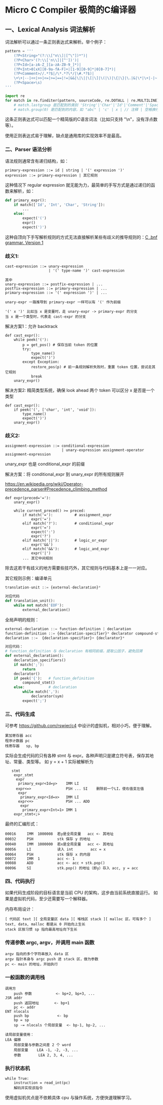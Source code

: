 
# Micro C Compiler 极简的C编译器

## 一、Lexical Analysis 词法解析

词法解析可以通过一条正则表达式来解析。举个例子：

```python
pattern = '''
    (?P<String>"(?:\\["n\\]|[^\"])*")|
    (?P<Char>'(?:\\['n\\]|[^'])')|
    (?P<Id>[a-zA-Z_][a-zA-Z0-9_]*)|
    (?P<Int>0[xX][0-9a-fA-F]+|[1-9][0-9]*|0[0-7]*)|
    (?P<Comment>//.*?$|/\*.*?\*/|\#.*?$)|
    \+\+|--|<<|>>|<=|>=|==|!=|&&|\|\||\[|\]|\(|\)|\{|\}|\.|&|\*|\+|-|~|!|/|%|<|>|\^|\||\?|:|;|=|,|
    (?P<Space>\s)
'''

import re
for match in re.finditer(pattern, sourceCode, re.DOTALL | re.MULTILINE)
    # match.lastgroup 是匹配到的类别 'String'|'Char'|'Id'|'Comment'|'Space'
    # match.group(0) 是匹配到的内容，如 "abc" | 'c' | x | // 注释 | 空格换行

```

这条正则表达式可以匹配一个精简版的C语言词法（比如只支持 "\n"，没有浮点数等）。

使用正则表达式易于理解，缺点是通用库的实现效率不是最高。



### 二、Parser 语法分析

语法规则通常含有递归结构，如：
```
primary-expression ::= id | string | '(' expression ')'
expression ::= primary-expression | 其它规则
```
这种情况下 regular expression 就无能为力，最简单的手写方式是通过递归的函数来解析，如：
```python
def primary_expr():
    if match(['Id', 'Int', 'Char', 'String']):
        ...
    else:
        expect('(')
        expr()
        expect(')')
```

这种自顶向下手写解析规则的方式无法直接解析某些有歧义的推导规则的：[C .bnf grammar. Version 1](https://gist.github.com/arslancharyev31/c48d18d8f917ffe217a0e23eb3535957)

### 歧义1:

```
cast-expression ::= unary-expression
                    | '(' type-name ')' cast-expression

其中
unary-expression ::= postfix-expression | ...
postfix-expression ::= primary-expression | ...
primary-expression ::= '(' expression ')' | ...

unary-expr 一路推导到 primary-expr 一样可以有 '(' 作为前缀

'(' x ')' 比如当 x 是变量时，走 unary-expr -> primary-expr 的分支
当 x 是一个类型时，代表走 cast-expr 的分支
```



解决方案1：允许 backtrack
```
def cast_expr():
    while peek('('):
        p = get_pos() # 保存当前 token 的位置
        try:
            type_name()
            expect(')')
        except Exception:
            restore_pos(p) # 前一条规则解析失败时，重置 token 位置，尝试走其它规则
            break
    unary_expr()
```
解决方案2: 精简类型系统，确保 look ahead 两个 token 可以区分 x 是否是一个类型
```
def cast_expr():
    if peek('(', ['char', 'int', 'void']):
        type_name()
        expect(')')
    unary_expr()
```

### 歧义2:

```
assignment-expression ::= conditional-expression
                          | unary-expression assignment-operator assignment-expression

```
unary_expr 也是 conditional_expr 的前缀

解决方案：将 conditional_expr 到 unary_expr 的所有规则展开

https://en.wikipedia.org/wiki/Operator-precedence_parser#Precedence_climbing_method

```
def expr(preced='='):
    unary_expr()

    while current_preced() >= preced:
        if match('='):          # assignment_expr
            expr('=')
        elif match('?'):        # conditional_expr
            expr('=')
            expect(':')
            expr('?')
        elif match('||'):       # logic_or_expr
            expr('&&')
        elif match('&&'):       # logic_and_expr
            expr('|')
        ... 其它中间规则
```

除去这若干有歧义的地方需要些技巧外，其它规则与代码基本上是一一对应。

其它规则示例：编译单元

```python
translation-unit ::= {external-declaration}*

对应代码
def translation_unit():
    while not match('EOF'):
        external_declaration()
```

全局声明的规则：
```python
external-declaration ::= function-definition | declaration
function-definition ::= {declaration-specifier}* declarator compound-statement
declaration ::=  {declaration-specifier}+ {declarator}*

对应代码：
# function_definition 与 declaration 有相同前缀，提取公因子，避免回溯
def external_declaration():
    declaration_specifiers()
    if match(';'):
        return
    declarator()
    if peek('{'):   # function_definition
        compound_stmt()
    else:           # declaration
        while match(','):
            declarator(sym)
        expect(';')
```




### 三、代码生成
可参考 https://github.com/rswier/c4 中设计的虚拟机，相对小巧，便于理解。

```
累加寄存器 acc
程序计数器 pc
栈寄存器   sp, bp
```

实际会生成代码的只有各种 stmt 与 expr。各种声明只是建立符号表，保存其地址、常量、类型等。
如 y = x + 1 实际被解析为

```
   stmt
    expr_stmt
     expr
      primary_expr<Id=y>    IMM LI
     expr<=>                PSH ... SI    删除前一个LI，使右值变左值
      expr
       primary_expr<Id=x>   IMM LI
      expr<+>               PSH ... ADD
       expr
        primary_expr<Int=1> IMM 1
    expr_stmt<;>
```

最终的汇编形式：
```
00016     IMM  1000008  若y是全局变量   acc <- 其地址
00032     PSH           stk 保存 y 的地址
00040     IMM  1000000  若x是全局变量   acc <- 其地址
00056     LI            读入 int        acc = x
00064     PSH           stk 保存 x 的内容
00072     IMM  1        acc <- 1
00088     ADD           acc <- acc + stk.pop()
00096     SI            stk.pop() 的地址（即y）存入 acc, y = acc
```


### 四、代码执行
如果代码生成阶段的目标语言是当前 CPU 的架构，这步由当前系统直接运行。
如果是虚拟机代码，至少还需要写一个解释器。

内存布局设计：
```
[ 代码区 text ][ 全局变量区 data ][ 堆栈区 stack ][ malloc 区，可有多个 ]
text, data, malloc 都是从 0 开始向上生长
stack 区按习惯 sp 指向最高地址向下生长
```

### 传递参数 argc, argv，并调用 main 函数
```
argv 指向的多个字符串放入 data 区
argv 指针本身与 argc push 进 stack 区，做为参数
pc <- main 的地址，开始执行
```



### 一般函数的调用栈
```
调用方
    push 参数           <- bp+2, bp+3, ...
JSR addr
    push 返回地址       <- bp+1
    pc <- addr
ENT nlocals
    push bp             <- bp
    bp = sp
    sp -= nlocals 个局部变量  <- bp-1, bp-2, ...

读局部变量使用：
LEA 偏移
    局部变量与参数之间差 2 个 word
    局部变量    LEA -1, -2, -3, ...
    参数        LEA 2, 3, 4, ...
```



### 执行状态机
```
while True:
    instruction = read_int(pc)
    解码并实现该指令

```
使用虚拟机优点是不依赖具体 cpu 与操作系统，方便快速理解学习。
